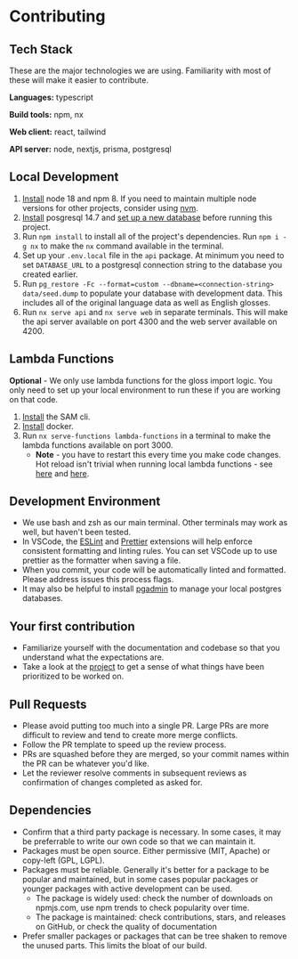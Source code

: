 # Contributing

## Tech Stack

These are the major technologies we are using. Familiarity with most of these will make it easier to contribute.

**Languages:** typescript

**Build tools:** npm, nx

**Web client:** react, tailwind

**API server:** node, nextjs, prisma, postgresql

## Local Development

1. [Install](https://nodejs.org/en/download/) node 18 and npm 8. If you need to maintain multiple node versions for other projects, consider using [nvm](https://github.com/nvm-sh/nvm).
1. [Install](https://www.postgresql.org/download/) posgresql 14.7 and [set up a new database](./db.md) before running this project.
1. Run `npm install` to install all of the project's dependencies. Run `npm i -g nx` to make the `nx` command available in the terminal.
1. Set up your `.env.local` file in the `api` package. At minimum you need to set `DATABASE_URL` to a postgresql connection string to the database you created earlier.
1. Run `pg_restore -Fc --format=custom --dbname=<connection-string> data/seed.dump` to populate your database with development data. This includes all of the original language data as well as English glosses.
1. Run `nx serve api` and `nx serve web` in separate terminals. This will make the api server available on port 4300 and the web server available on 4200.

## Lambda Functions

**Optional** - We only use lambda functions for the gloss import logic. You only need to set up your local environment to run these if you are working on that code.

1. [Install](https://docs.aws.amazon.com/serverless-application-model/latest/developerguide/install-sam-cli.html#install-sam-cli-instructions) the SAM cli.
1. [Install](https://www.docker.com) docker.
1. Run `nx serve-functions lambda-functions` in a terminal to make the lambda functions available on port 3000.
   - **Note** - you have to restart this every time you make code changes. Hot reload isn't trivial when running local lambda functions - see [here](https://github.com/aws/aws-sam-cli/issues/901) and [here](https://github.com/aws/aws-sam-cli/issues/921).

## Development Environment

- We use bash and zsh as our main terminal. Other terminals may work as well, but haven't been tested.
- In VSCode, the [ESLint](https://marketplace.visualstudio.com/items?itemName=dbaeumer.vscode-eslint) and [Prettier](https://marketplace.visualstudio.com/items?itemName=esbenp.prettier-vscode) extensions will help enforce consistent formatting and linting rules. You can set VSCode up to use prettier as the formatter when saving a file.
- When you commit, your code will be automatically linted and formatted. Please address issues this process flags.
- It may also be helpful to install [pgadmin](https://www.pgadmin.org/) to manage your local postgres databases.

## Your first contribution

- Familiarize yourself with the documentation and codebase so that you understand what the expectations are.
- Take a look at the [project](https://github.com/users/arrocke/projects/1) to get a sense of what things have been prioritized to be worked on.

## Pull Requests

- Please avoid putting too much into a single PR. Large PRs are more difficult to review and tend to create more merge conflicts.
- Follow the PR template to speed up the review process.
- PRs are squashed before they are merged, so your commit names within the PR can be whatever you'd like.
- Let the reviewer resolve comments in subsequent reviews as confirmation of changes completed as asked for.

## Dependencies

- Confirm that a third party package is necessary. In some cases, it may be preferrable to write our own code so that we can maintain it.
- Packages must be open source. Either permissive (MIT, Apache) or copy-left (GPL, LGPL).
- Packages must be reliable. Generally it's better for a package to be popular and maintained, but in some cases popular packages or younger packages with active development can be used.
  - The package is widely used: check the number of downloads on npmjs.com, use npm trends to check popularity over time.
  - The package is maintained: check contributions, stars, and releases on GitHub, or check the quality of documentation
- Prefer smaller packages or packages that can be tree shaken to remove the unused parts. This limits the bloat of our build.
